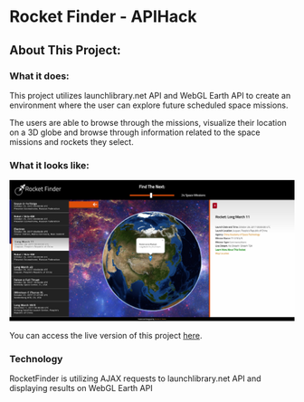 # Rocket Finder - APIHack

## About This Project:


### What it does:
This project utilizes launchlibrary.net API and WebGL Earth API to create an environment where the user can explore future scheduled space missions.

The users are able to browse through the missions, visualize their location on a 3D globe and browse through information related to the space missions and rockets they select.

### What it looks like:
![ScreenShot](Mockup/Screenshots/SSinside.jpg)

You can access the live version of this project [here](https://devtrader.github.io/RocketFinder/).

### Technology

RocketFinder is utilizing AJAX requests to launchlibrary.net API and displaying results on WebGL Earth API


